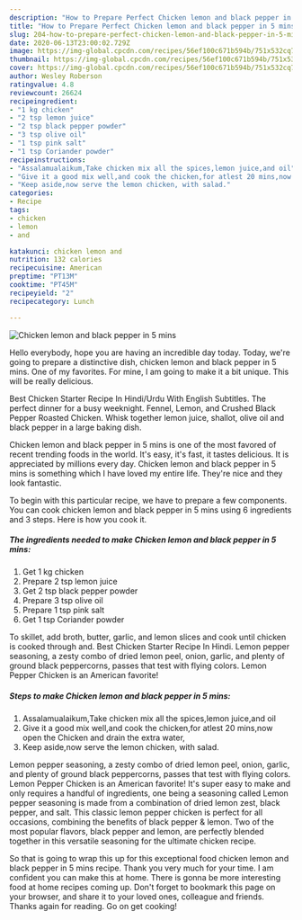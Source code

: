 ```yaml
---
description: "How to Prepare Perfect Chicken lemon and black pepper in 5 mins"
title: "How to Prepare Perfect Chicken lemon and black pepper in 5 mins"
slug: 204-how-to-prepare-perfect-chicken-lemon-and-black-pepper-in-5-mins
date: 2020-06-13T23:00:02.729Z
image: https://img-global.cpcdn.com/recipes/56ef100c671b594b/751x532cq70/chicken-lemon-and-black-pepper-in-5-mins-recipe-main-photo.jpg
thumbnail: https://img-global.cpcdn.com/recipes/56ef100c671b594b/751x532cq70/chicken-lemon-and-black-pepper-in-5-mins-recipe-main-photo.jpg
cover: https://img-global.cpcdn.com/recipes/56ef100c671b594b/751x532cq70/chicken-lemon-and-black-pepper-in-5-mins-recipe-main-photo.jpg
author: Wesley Roberson
ratingvalue: 4.8
reviewcount: 26624
recipeingredient:
- "1 kg chicken"
- "2 tsp lemon juice"
- "2 tsp black pepper powder"
- "3 tsp olive oil"
- "1 tsp pink salt"
- "1 tsp Coriander powder"
recipeinstructions:
- "Assalamualaikum,Take chicken mix all the spices,lemon juice,and oil"
- "Give it a good mix well,and cook the chicken,for atlest 20 mins,now open the Chicken and drain the extra water,"
- "Keep aside,now serve the lemon chicken, with salad."
categories:
- Recipe
tags:
- chicken
- lemon
- and

katakunci: chicken lemon and 
nutrition: 132 calories
recipecuisine: American
preptime: "PT13M"
cooktime: "PT45M"
recipeyield: "2"
recipecategory: Lunch

---
```



![Chicken lemon and black pepper in 5 mins](https://img-global.cpcdn.com/recipes/56ef100c671b594b/751x532cq70/chicken-lemon-and-black-pepper-in-5-mins-recipe-main-photo.jpg)

Hello everybody, hope you are having an incredible day today. Today, we're going to prepare a distinctive dish, chicken lemon and black pepper in 5 mins. One of my favorites. For mine, I am going to make it a bit unique. This will be really delicious.

Best Chicken Starter Recipe In Hindi/Urdu With English Subtitles. The perfect dinner for a busy weeknight. Fennel, Lemon, and Crushed Black Pepper Roasted Chicken. Whisk together lemon juice, shallot, olive oil and black pepper in a large baking dish.

Chicken lemon and black pepper in 5 mins is one of the most favored of recent trending foods in the world. It's easy, it's fast, it tastes delicious. It is appreciated by millions every day. Chicken lemon and black pepper in 5 mins is something which I have loved my entire life. They're nice and they look fantastic.


To begin with this particular recipe, we have to prepare a few components. You can cook chicken lemon and black pepper in 5 mins using 6 ingredients and 3 steps. Here is how you cook it.

<!--inarticleads1-->

##### The ingredients needed to make Chicken lemon and black pepper in 5 mins:

1. Get 1 kg chicken
1. Prepare 2 tsp lemon juice
1. Get 2 tsp black pepper powder
1. Prepare 3 tsp olive oil
1. Prepare 1 tsp pink salt
1. Get 1 tsp Coriander powder


To skillet, add broth, butter, garlic, and lemon slices and cook until chicken is cooked through and. Best Chicken Starter Recipe In Hindi. Lemon pepper seasoning, a zesty combo of dried lemon peel, onion, garlic, and plenty of ground black peppercorns, passes that test with flying colors. Lemon Pepper Chicken is an American favorite! 

<!--inarticleads2-->

##### Steps to make Chicken lemon and black pepper in 5 mins:

1. Assalamualaikum,Take chicken mix all the spices,lemon juice,and oil
1. Give it a good mix well,and cook the chicken,for atlest 20 mins,now open the Chicken and drain the extra water,
1. Keep aside,now serve the lemon chicken, with salad.


Lemon pepper seasoning, a zesty combo of dried lemon peel, onion, garlic, and plenty of ground black peppercorns, passes that test with flying colors. Lemon Pepper Chicken is an American favorite! It&#39;s super easy to make and only requires a handful of ingredients, one being a seasoning called Lemon pepper seasoning is made from a combination of dried lemon zest, black pepper, and salt. This classic lemon pepper chicken is perfect for all occasions, combining the benefits of black pepper &amp; lemon. Two of the most popular flavors, black pepper and lemon, are perfectly blended together in this versatile seasoning for the ultimate chicken recipe. 

So that is going to wrap this up for this exceptional food chicken lemon and black pepper in 5 mins recipe. Thank you very much for your time. I am confident you can make this at home. There is gonna be more interesting food at home recipes coming up. Don't forget to bookmark this page on your browser, and share it to your loved ones, colleague and friends. Thanks again for reading. Go on get cooking!

